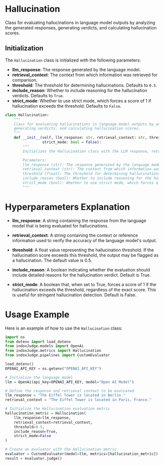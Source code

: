 # Hallucination

Class for evaluating hallucinations in language model outputs by analyzing the generated responses, generating verdicts, and calculating hallucination scores.

## Initialization

The `Hallucination` class is initialized with the following parameters:

- **llm_response**: The response generated by the language model.
- **retrieval_context**: The context from which information was retrieved for comparison.
- **threshold**: The threshold for determining hallucinations. Defaults to `0.5`.
- **include_reason**: Whether to include reasoning for the hallucination verdicts. Defaults to `True`.
- **strict_mode**: Whether to use strict mode, which forces a score of 1 if hallucination exceeds the threshold. Defaults to `False`.

```python
class Hallucination:
    """
    Class for evaluating hallucinations in language model outputs by analyzing the generated responses,
    generating verdicts, and calculating hallucination scores.
    """
    def __init__(self, llm_response: str, retrieval_context: str, threshold: float = 0.5, include_reason: bool = True,
                 strict_mode: bool = False):
        """
        Initializes the Hallucination class with the LLM response, retrieval context, and evaluation settings.

        Parameters:
        llm_response (str): The response generated by the language model.
        retrieval_context (str): The context from which information was retrieved for comparison.
        threshold (float): The threshold for determining hallucinations. Defaults to 0.5.
        include_reason (bool): Whether to include reasoning for the hallucination verdicts. Defaults to True.
        strict_mode (bool): Whether to use strict mode, which forces a score of 1 if hallucination exceeds the threshold. Defaults to False.
        """
```

# Hyperparameters Explanation

- **llm_response**: A string containing the response from the language model that is being evaluated for hallucinations.

- **retrieval_context**: A string containing the context or reference information used to verify the accuracy of the language model's output.

- **threshold**: A float value representing the hallucination threshold. If the hallucination score exceeds this threshold, the output may be flagged as a hallucination. The default value is 0.5.

- **include_reason**: A boolean indicating whether the evaluation should include detailed reasons for the hallucination verdict. Default is True.

- **strict_mode**: A boolean that, when set to True, forces a score of 1 if the hallucination exceeds the threshold, regardless of the exact score. This is useful for stringent hallucination detection. Default is False.

# Usage Example

Here is an example of how to use the `Hallucination` class:

```python
import os
from dotenv import load_dotenv
from indoxJudge.models import OpenAi
from indoxJudge.metrics import Hallucination
from indoxJudge.pipelines import CustomEvaluator

load_dotenv()
OPENAI_API_KEY = os.getenv("OPENAI_API_KEY")

# Initialize the language model
llm = OpenAi(api_key=OPENAI_API_KEY, model="Open AI Model")

# Define the response and retrieval context to be evaluated
llm_response = "The Eiffel Tower is located in Berlin."
retrieval_context = "The Eiffel Tower is located in Paris, France."

# Initialize the Hallucination evaluation metric
hallucination_metric = Hallucination(
    llm_response=llm_response,
    retrieval_context=retrieval_context,
    threshold=0.5,
    include_reason=True,
    strict_mode=False
)

# Create an evaluator with the Hallucination metric
evaluator = CustomEvaluator(model=llm, metrics=[hallucination_metric])
result = evaluator.judge()
```

